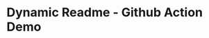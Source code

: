 # Dynamic Readme - **Github Action** Demo

<!-- START ./tables/table.md -->

<!-- END ./tables/table.md -->
